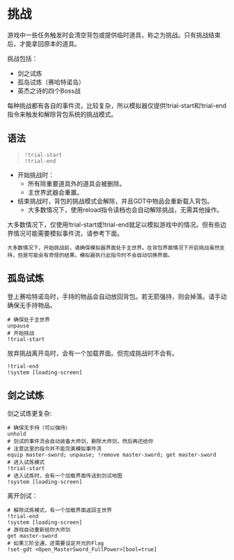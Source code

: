 # 挑战

游戏中一些任务触发时会清空背包或提供临时道具，称之为挑战。只有挑战结束后，才能拿回原本的道具。

挑战包括：
- 剑之试炼
- 孤岛试炼（赛哈特诺岛）
- 英杰之诗的四个Boss战

每种挑战都有各自的事件流，比较复杂，所以模拟器仅提供<skyb>!trial-start</skyb>和<skyb>!trial-end</skyb>指令来触发和解除背包系统的挑战模式。

## 语法

> `!trial-start` <br>
> `!trial-end`

- 开始挑战时：
  - 所有除重要道具外的道具会被删除。
  - 主世界武器会重置。
- 结束挑战时，背包的挑战模式会解除，并且GDT中物品会重新载入背包。
  - 大多数情况下，使用<skyb>reload</skyb>指令读档也会自动解除挑战，无需其他操作。

大多数情况下，仅使用<skyb>!trial-start</skyb>或<skyb>!trial-end</skyb>就足以模拟游戏中的情况。但有些边界情况可能需要模拟事件流，请参考下面。

```admonish danger title="重要"
大多数情况下，开始挑战前，请确保模拟器界面处于主世界。在背包界面情况下开启挑战虽然支持，但是可能会有奇怪的结果。模拟器执行此指令时不会自动切换界面。
```

## 孤岛试炼
登上赛哈特诺岛时，手持的物品会自动放回背包。若无箭强持，则会掉落。请手动确保无手持物品。

```skybook
# 确保处于主世界
unpause
# 开始挑战
!trial-start
```

放弃挑战离开岛时，会有一个加载界面。但完成挑战时不会有。
```skybook
!trial-end
!system [loading-screen]
```

## 剑之试炼
剑之试炼更复杂:
```skybook
# 确保无手持（可以强持）
unhold
# 剑试的事件流会自动装备大师剑，删除大师剑，然后再还给你
# 注意这里的指令并不能完美模拟事件流
equip master-sword; unpause; !remove master-sword; get master-sword
# 进入试炼模式
!trial-start
# 进入试炼时，会有一个加载界面传送到剑试地图
!system [loading-screen]
```

离开剑试：
```skybook
# 解除试炼模式，有一个加载界面返回主世界
!trial-end
!system [loading-screen]
# 游戏自动重新给你大师剑
get master-sword
# 如果三阶全通，还需要设定开光的Flag
!set-gdt <Open_MasterSword_FullPower>[bool=true]
```
